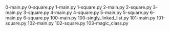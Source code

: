 0-main.py
0-square.py
1-main.py
1-square.py
2-main.py
2-square.py
3-main.py
3-square.py
4-main.py
4-square.py
5-main.py
5-square.py
6-main.py
6-square.py
100-main.py
100-singly_linked_list.py
101-main.py
101-square.py
102-main.py
102-square.py
103-magic_class.py